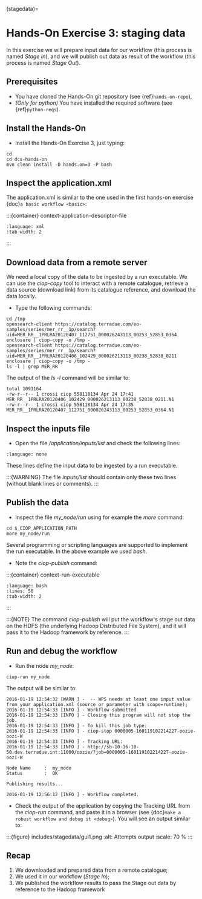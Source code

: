 (stagedata)=

# Hands-On Exercise 3: staging data

In this exercise we will prepare input data for our workflow (this process is named *Stage In*), and we will publish out data as result of the workflow (this process is named *Stage Out*).

## Prerequisites

- You have cloned the Hands-On git repository (see {ref}`hands-on-repo`),
- *(Only for python)* You have installed the required software (see {ref}`python-reqs`).

## Install the Hands-On

- Install the Hands-On Exercise 3, just typing:

```console
cd
cd dcs-hands-on
mvn clean install -D hands.on=3 -P bash
```

## Inspect the application.xml

The application.xml is similar to the one used in the first hands-on exercise {doc}`a basic workflow <basic>`:

:::{container} context-application-descriptor-file
```{literalinclude} src/dcs-hands-on/src/main/app-resources/hands-on-3/application.xml
:language: xml
:tab-width: 2
```
:::

## Download data from a remote server

We need a local copy of the data to be ingested by a run executable.
We can use the *ciop-copy* tool to interact with a remote catalogue, retrieve a data source (download link) from its catalogue reference, and download the data locally.

- Type the following commands:

```console
cd /tmp
opensearch-client https://catalog.terradue.com/eo-samples/series/mer_rr__1p/search?uid=MER_RR__1PRLRA20120407_112751_000026243113_00253_52853_0364 enclosure | ciop-copy -o /tmp -
opensearch-client https://catalog.terradue.com/eo-samples/series/mer_rr__1p/search?uid=MER_RR__1PRLRA20120406_102429_000026213113_00238_52838_0211 enclosure | ciop-copy -o /tmp -
ls -l | grep MER_RR
```

The output of the *ls -l* command will be similar to:

```console-output
total 1091164
-rw-r--r-- 1 crossi ciop 558118134 Apr 24 17:41 MER_RR__1PRLRA20120406_102429_000026213113_00238_52838_0211.N1
-rw-r--r-- 1 crossi ciop 558118134 Apr 24 17:35 MER_RR__1PRLRA20120407_112751_000026243113_00253_52853_0364.N1
```

## Inspect the inputs file

- Open the file */application/inputs/list* and check the following lines:

```{literalinclude} src/dcs-hands-on/src/main/app-resources/hands-on-3/inputs/list
:language: none
```

These lines define the input data to be ingested by a run executable.

:::{WARNING}
The file *inputs/list* should contain only these two lines (without blank lines or comments).
:::

## Publish the data

- Inspect the file *my_node/run* using for example the *more* command:

```console
cd $_CIOP_APPLICATION_PATH
more my_node/run
```

Several programming or scripting languages are supported to implement the run executable. In the above example we used *bash*.

- Note the *ciop-publish* command:

:::{container} context-run-executable
```{literalinclude} src/dcs-hands-on/src/main/app-resources/hands-on-3/bash/my_node/run
:language: bash
:lines: 50
:tab-width: 2
```
:::

:::{NOTE}
The command *ciop-publish* will put the workflow's stage out data on the HDFS (the underlying Hadoop Distributed File System), and it will pass it to the Hadoop framework by reference.
:::

## Run and debug the workflow

- Run the node *my_node*:

```console
ciop-run my_node
```

The output will be similar to:

```console-output
2016-01-19 12:54:32 [WARN ] -  -- WPS needs at least one input value from your application.xml (source or parameter with scope=runtime);
2016-01-19 12:54:33 [INFO ] - Workflow submitted
2016-01-19 12:54:33 [INFO ] - Closing this program will not stop the job.
2016-01-19 12:54:33 [INFO ] - To kill this job type:
2016-01-19 12:54:33 [INFO ] - ciop-stop 0000005-160119102214227-oozie-oozi-W
2016-01-19 12:54:33 [INFO ] - Tracking URL:
2016-01-19 12:54:33 [INFO ] - http://sb-10-16-10-50.dev.terradue.int:11000/oozie/?job=0000005-160119102214227-oozie-oozi-W

Node Name     :  my_node
Status        :  OK

Publishing results...

2016-01-19 12:56:12 [INFO ] - Workflow completed.
```

- Check the output of the application by copying the Tracking URL from the *ciop-run* command, and paste it in a browser (see {doc}`make a robust workflow and debug it <debug>`). You will see an output similar to:

:::{figure} includes/stagedata/gui1.png
:alt: Attempts output
:scale: 70 %
:::

## Recap

1. We downloaded and prepared data from a remote catalogue;
2. We used it in our workflow (*Stage In*);
3. We published the workflow results to pass the Stage out data by reference to the Hadoop framework
